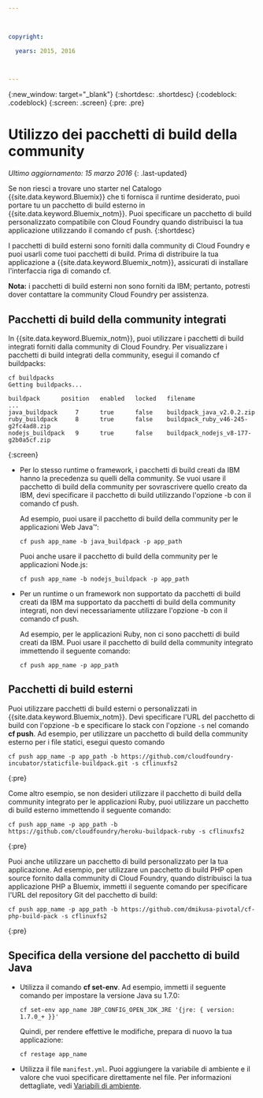 ```yaml
---

 

copyright:

  years: 2015, 2016

 

---
```


{:new_window: target="_blank"}
{:shortdesc: .shortdesc}
{:codeblock: .codeblock}
{:screen: .screen}
{:pre: .pre}

# Utilizzo dei pacchetti di build della community
*Ultimo aggiornamento: 15 marzo 2016*
{: .last-updated}

Se non riesci a trovare uno starter nel Catalogo {{site.data.keyword.Bluemix}} che ti fornisca il runtime desiderato, puoi portare tu un pacchetto di build esterno in {{site.data.keyword.Bluemix_notm}}. Puoi specificare un pacchetto di build personalizzato compatibile con Cloud Foundry quando distribuisci la tua applicazione utilizzando il comando cf push.
{:shortdesc}

I pacchetti di build esterni sono forniti dalla community di Cloud Foundry
e puoi usarli come tuoi pacchetti di build. Prima di
distribuire la tua applicazione a {{site.data.keyword.Bluemix_notm}},
assicurati di installare l'interfaccia riga di comando cf.

**Nota:** i pacchetti di build esterni non sono forniti da IBM; pertanto, potresti dover contattare la community Cloud Foundry per assistenza.

## Pacchetti di build della community integrati

In {{site.data.keyword.Bluemix_notm}},
puoi utilizzare i pacchetti di build integrati forniti dalla community di
Cloud Foundry. Per visualizzare i pacchetti di build integrati della community, esegui il comando cf buildpacks:

```
cf buildpacks
Getting buildpacks...

buildpack      position   enabled   locked   filename
...
java_buildpack     7      true      false    buildpack_java_v2.0.2.zip
ruby_buildpack     8      true      false    buildpack_ruby_v46-245-g2fc4ad8.zip
nodejs_buildpack   9      true      false    buildpack_nodejs_v8-177-g2b0a5cf.zip
```
{:screen}

<ul>

<li>
Per lo stesso runtime o framework, i pacchetti di build creati da IBM hanno la precedenza su quelli della community. Se vuoi usare il pacchetto di build della community per sovrascrivere quello creato da IBM, devi specificare il pacchetto di build utilizzando l'opzione -b con il comando cf push.
<p>Ad esempio, puoi usare il pacchetto di build della community per le applicazioni Web Java™:</p>
<pre class="pre"><code>cf push app_name -b java_buildpack -p app_path</code></pre>
<p>Puoi anche usare il pacchetto di build della community per le applicazioni Node.js:</p>
<pre class="pre"><code>cf push app_name -b nodejs_buildpack -p app_path</code></pre>
</li>

<li>
<p>Per un runtime o un framework non supportato da pacchetti di build creati da IBM ma supportato da pacchetti di build della community integrati, non devi necessariamente utilizzare l'opzione -b con il comando cf push.</p><p>Ad esempio, per le applicazioni Ruby, non ci sono pacchetti di build creati da IBM. Puoi usare il pacchetto di build della community integrato immettendo il
seguente comando:</p>
<pre class="pre"><code>cf push app_name -p app_path</code></pre>
</li>
</ul>

## Pacchetti di build esterni

Puoi utilizzare pacchetti di build esterni o personalizzati in {{site.data.keyword.Bluemix_notm}}. Devi specificare l'URL del pacchetto di build con l'opzione -b e specificare lo stack con l'opzione `-s` nel comando **cf push**. Ad esempio, per utilizzare un pacchetto di build della community esterno per i file statici, esegui questo comando

```
cf push app_name -p app_path -b https://github.com/cloudfoundry-incubator/staticfile-buildpack.git -s cflinuxfs2
```
{:pre}

Come altro
esempio, se non desideri utilizzare il pacchetto di build della community integrato
per le applicazioni Ruby, puoi utilizzare un pacchetto di build esterno immettendo il seguente
comando:

```
cf push app_name -p app_path -b https://github.com/cloudfoundry/heroku-buildpack-ruby -s cflinuxfs2
```
{:pre}

Puoi anche utilizzare un pacchetto di build personalizzato per la tua applicazione. Ad esempio, per utilizzare un pacchetto di build PHP open source fornito dalla community di Cloud Foundry, quando distribuisci la tua applicazione PHP a Bluemix, immetti il seguente comando per specificare l'URL del repository Git del pacchetto di build:

```
cf push app_name -p app_path -b https://github.com/dmikusa-pivotal/cf-php-build-pack -s cflinuxfs2
```
{:pre}

## Specifica della versione del pacchetto di build Java

<ul>
<li>
Utilizza il comando <strong>cf set-env</strong>. Ad esempio, immetti il seguente comando per impostare la versione Java su 1.7.0:
<pre class="pre"><code>cf set-env app_name JBP_CONFIG_OPEN_JDK_JRE '{jre: { version: 1.7.0_+ }}'</code></pre>
<p>Quindi, per rendere effettive
le modifiche, prepara di nuovo la tua applicazione:</p>
<pre class="pre"><code>cf restage app_name</code></pre>
</li>
<li>
Utilizza il file <code>manifest.yml</code>. Puoi aggiungere la
variabile di ambiente e il valore che vuoi specificare direttamente
nel file. Per informazioni dettagliate, vedi <a href="https://docs.cloudfoundry.org/devguide/deploy-apps/manifest.html#env-block">Variabili di ambiente</a>.</li></ul>
  


